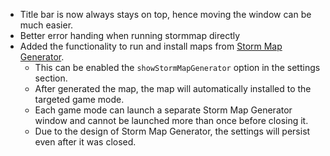 - Title bar is now always stays on top, hence moving the window can be much easier.
- Better error handing when running stormmap directly
- Added the functionality to run and install maps from  [Storm Map Generator](https://stormmap.herokuapp.com/).
  - This can be enabled the `showStormMapGenerator` option in the settings section.
  - After generated the map, the map will automatically installed to the targeted game mode.
  - Each game mode can launch a separate Storm Map Generator window and cannot be launched more than once before closing it.
  - Due to the design of Storm Map Generator, the settings will persist even after it was closed.
